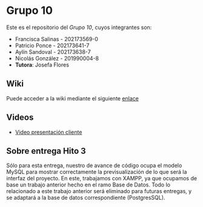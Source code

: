 # Grupo 10
Este es el repositorio del *Grupo 10*, cuyos integrantes son:

* Francisca Salinas - 202173569-0
* Patricio Ponce - 202173641-7
* Aylín Sandoval - 202173638-7
* Nicolás González - 201990004-8
* **Tutora**: Josefa Flores

## Wiki

Puede acceder a la wiki mediante el siguiente [enlace](https://github.com/ElGatoIlluminati/GRUPO10-2024-PROYINF/wiki)

## Videos

* [Video presentación cliente](https://www.youtube.com/watch?v=abJau21SDIk)

## Sobre entrega Hito 3

Sólo para esta entrega, nuestro de avance de código ocupa el modelo MySQL para mostrar correctamente la previsualización de lo que será la interfaz del proyecto. En este, trabajamos con XAMPP, ya que ocupamos de base un trabajo anterior hecho en el ramo Base de Datos. Todo lo relacionado a este trabajo anterior será eliminado para futuras entregas, y se adaptará a la base de datos correspondiente (PostgresSQL). 
